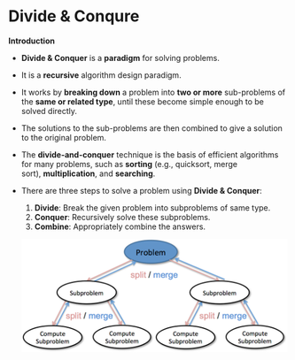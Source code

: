 # Divide & Conqure

**Introduction**

- **Divide & Conquer** is a **paradigm** for solving problems.
- It is a **recursive** algorithm design paradigm.
- It works by **breaking down** a problem into **two or more** sub-problems of the **same or related type**, until these become simple enough to be solved directly.
- The solutions to the sub-problems are then combined to give a solution to the original problem.
- The **divide-and-conquer** technique is the basis of efficient algorithms for many problems, such as **sorting** (e.g., quicksort, merge sort), **multiplication**, and **searching**.
- There are three steps to solve a problem using **Divide & Conquer**:
    1. **Divide**: Break the given problem into subproblems of same type.
    2. **Conquer**: Recursively solve these subproblems.
    3. **Combine**: Appropriately combine the answers.
    
    ![Untitled](Divide%20&%20Conqure%20c164adf00d6f4895b2db535dff1e4d5d/Untitled.png)